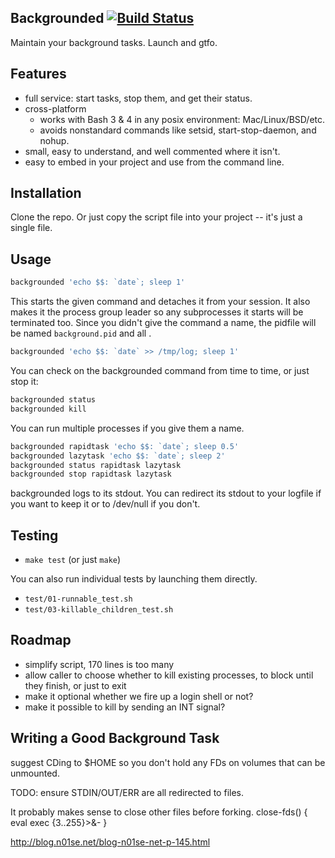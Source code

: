 ## Backgrounded [![Build Status](https://travis-ci.org/bronson/backgrounded.svg)](https://travis-ci.org/bronson/backgrounded)

Maintain your background tasks.  Launch and gtfo.


## Features

* full service: start tasks, stop them, and get their status.
* cross-platform
  * works with Bash 3 & 4 in any posix environment: Mac/Linux/BSD/etc.
  * avoids nonstandard commands like setsid, start-stop-daemon, and nohup.
* small, easy to understand, and well commented where it isn't.
* easy to embed in your project and use from the command line.


## Installation

Clone the repo.  Or just copy the script file into your project -- it's just a single file.


## Usage

```bash
backgrounded 'echo $$: `date`; sleep 1'
```

This starts the given command and detaches it from your session.
It also makes it the process group leader so any subprocesses it starts will
be terminated too.  Since you didn't give the command a name, the
pidfile will be named `background.pid` and all .

```bash
backgrounded 'echo $$: `date` >> /tmp/log; sleep 1'
```

You can check on the backgrounded command from time to time, or just stop it:

```bash
backgrounded status
backgrounded kill
```

You can run multiple processes if you give them a name.

```bash
backgrounded rapidtask 'echo $$: `date`; sleep 0.5'
backgrounded lazytask 'echo $$: `date`; sleep 2'
backgrounded status rapidtask lazytask
backgrounded stop rapidtask lazytask
```

backgrounded logs to its stdout.  You can redirect its stdout to
your logfile if you want to keep it or to /dev/null if you don't.


## Testing

* `make test` (or just `make`)

You can also run individual tests by launching them directly.

* `test/01-runnable_test.sh`
* `test/03-killable_children_test.sh`


## Roadmap

* simplify script, 170 lines is too many
* allow caller to choose whether to kill existing processes, to block until they finish, or just to exit
* make it optional whether we fire up a login shell or not?
* make it possible to kill by sending an INT signal?


## Writing a Good Background Task

suggest CDing to $HOME so you don't hold any FDs on volumes that can be unmounted.

TODO: ensure STDIN/OUT/ERR are all redirected to files.

It probably makes sense to close other files before forking.
  close-fds() {
    eval exec {3..255}\>\&-
    }

http://blog.n01se.net/blog-n01se-net-p-145.html
